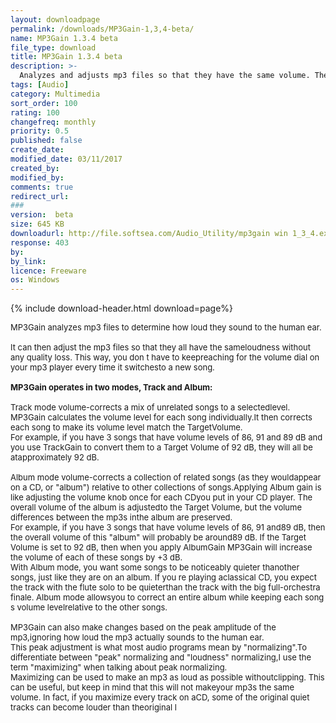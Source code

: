 ```yaml
---
layout: downloadpage
permalink: /downloads/MP3Gain-1,3,4-beta/
name: MP3Gain 1.3.4 beta
file_type: download
title: MP3Gain 1.3.4 beta
description: >-
  Analyzes and adjusts mp3 files so that they have the same volume. There is no quality lost
tags: [Audio]
category: Multimedia
sort_order: 100
rating: 100
changefreq: monthly
priority: 0.5
published: false
create_date: 
modified_date: 03/11/2017
created_by: 
modified_by: 
comments: true
redirect_url: 
### 
version:  beta
size: 645 KB
downloadurl: http://file.softsea.com/Audio_Utility/mp3gain win 1_3_4.exe
response: 403
by: 
by_link: 
licence: Freeware
os: Windows
---
```


{% include download-header.html download=page%}

<p style="fix-download-text !important">
<p><font size="2"><p>MP3Gain analyzes mp3 files to determine how loud they sound to the human ear. <br />
<br />
It can then adjust the mp3 files so that they all have the sameloudness without any quality loss. This way, you don t have to keepreaching for the volume dial on your mp3 player every time it switchesto a new song. <br />
<br />
<strong>MP3Gain operates in two modes, Track and Album: </strong><br />
<br />
Track mode volume-corrects a mix of unrelated songs to a selectedlevel. MP3Gain calculates the volume level for each song individually.It then corrects each song to make its volume level match the TargetVolume. <br />
For example, if you have 3 songs that have volume levels of 86, 91 and 89 dB and you use TrackGain to convert them to a Target Volume of 92 dB, they will all be atapproximately 92 dB.<br />
<br />
Album mode volume-corrects a collection of related songs (as they wouldappear on a CD, or "album") relative to other collections of songs.Applying Album gain is like adjusting the volume knob once for each CDyou put in your CD player. The overall volume of the album is adjustedto the Target Volume, but the volume differences between the mp3s inthe album are preserved.<br />
For example, if you have 3 songs that have volume levels of 86, 91 and89 dB, then the overall volume of this "album" will probably be around89 dB. If the Target Volume is set to 92 dB, then when you apply AlbumGain MP3Gain will increase the volume of each of these songs by +3 dB. <br />
With Album mode, you want some songs to be noticeably quieter thanother songs, just like they are on an album. If you re playing aclassical CD, you expect the track with the flute solo to be quieterthan the track with the big full-orchestra finale. Album mode allowsyou to correct an entire album while keeping each song s volume levelrelative to the other songs. <br />
<br />
MP3Gain can also make changes based on the peak amplitude of the mp3,ignoring how loud the mp3 actually sounds to the human ear.<br />
This peak adjustment is what most audio programs mean by "normalizing".To differentiate between "peak" normalizing and "loudness" normalizing,I use the term "maximizing" when talking about peak normalizing.<br />
Maximizing can be used to make an mp3 as loud as possible withoutclipping. This can be useful, but keep in mind that this will not makeyour mp3s the same volume. In fact, if you maximize every track on aCD, some of the original quiet tracks can become louder than theoriginal l</p></p></p>
